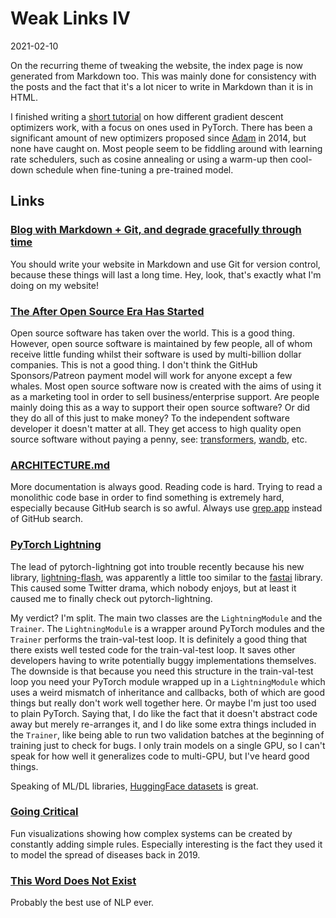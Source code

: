 # Weak Links IV

<span class="date">2021-02-10</span>

On the recurring theme of tweaking the website, the index page is now generated from Markdown too. This was mainly done for consistency with the posts and the fact that it's a lot nicer to write in Markdown than it is in HTML.

I finished writing a [short tutorial](https://github.com/bentrevett/a-tour-of-pytorch-optimizers) on how different gradient descent optimizers work, with a focus on ones used in PyTorch. There has been a significant amount of new optimizers proposed since [Adam](https://arxiv.org/abs/1412.6980) in 2014, but none have caught on. Most people seem to be fiddling around with learning rate schedulers, such as cosine annealing or using a warm-up then cool-down schedule when fine-tuning a pre-trained model.

## Links

### [Blog with Markdown + Git, and degrade gracefully through time](https://brandur.org/fragments/graceful-degradation-time)

You should write your website in Markdown and use Git for version control, because these things will last a long time. Hey, look, that's exactly what I'm doing on my website!

### [The After Open Source Era Has Started](https://monetize.substack.com/p/open-source-eras)

Open source software has taken over the world. This is a good thing. However, open source software is maintained by few people, all of whom receive little funding whilst their software is used by multi-billion dollar companies. This is not a good thing. I don't think the GitHub Sponsors/Patreon payment model will work for anyone except a few whales. Most open source software now is created with the aims of using it as a marketing tool in order to sell business/enterprise support. Are people mainly doing this as a way to support their open source software? Or did they do all of this just to make money? To the independent software developer it doesn't matter at all. They get access to high quality open source software without paying a penny, see: [transformers](https://github.com/huggingface/transformers), [wandb](https://github.com/wandb/client), etc.

### [ARCHITECTURE.md](https://matklad.github.io//2021/02/06/ARCHITECTURE.md.html)

More documentation is always good. Reading code is hard. Trying to read a monolithic code base in order to find something is extremely hard, especially because GitHub search is so awful. Always use [grep.app](https://grep.app/) instead of GitHub search.

### [PyTorch Lightning](https://github.com/PyTorchLightning/pytorch-lightning)

The lead of pytorch-lightning got into trouble recently because his new library, [lightning-flash](https://github.com/PyTorchLightning/lightning-flash), was apparently a little too similar to the [fastai](https://github.com/fastai/fastai) library. This caused some Twitter drama, which nobody enjoys, but at least it caused me to finally check out pytorch-lightning.

My verdict? I'm split. The main two classes are the `LightningModule` and the `Trainer`. The `LightningModule` is a wrapper around PyTorch modules and the `Trainer` performs the train-val-test loop. It is definitely a good thing that there exists well tested code for the train-val-test loop. It saves other developers having to write potentially buggy implementations themselves. The downside is that because you need this structure in the train-val-test loop you need your PyTorch module wrapped up in a `LightningModule` which uses a weird mismatch of inheritance and callbacks, both of which are good things but really don't work well together here. Or maybe I'm just too used to plain PyTorch. Saying that, I do like the fact that it doesn't abstract code away but merely re-arranges it, and I do like some extra things included in the `Trainer`, like being able to run two validation batches at the beginning of training just to check for bugs. I only train models on a single GPU, so I can't speak for how well it generalizes code to multi-GPU, but I've heard good things.

Speaking of ML/DL libraries, [HuggingFace datasets](https://github.com/huggingface/datasets) is great.

### [Going Critical](https://meltingasphalt.com/interactive/going-critical/)

Fun visualizations showing how complex systems can be created by constantly adding simple rules. Especially interesting is the fact they used it to model the spread of diseases back in 2019.

### [This Word Does Not Exist](https://www.thisworddoesnotexist.com/)

Probably the best use of NLP ever.
